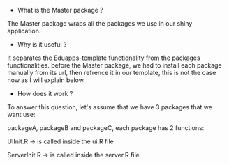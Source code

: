 * What is the Master package ?

The Master package wraps all the packages we use in our shiny application.

* Why is it useful ?

It separates the Eduapps-template functionality from the packages functionalities. before the Master package, we had to install each package manually from its url, then refrence it in our template, this is not the case now as I will explain below.

* How does it work ?

To answer this question, let's assume that we have 3 packages that we want use:

packageA, packageB and packageC, each package has 2 functions:

UIInit.R -> is called inside the ui.R file

ServerInit.R -> is called inside the server.R file


